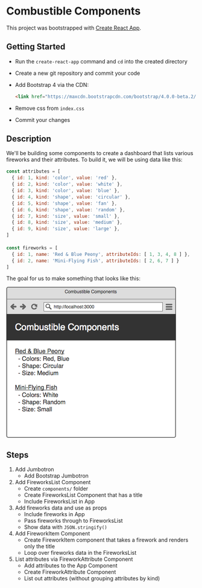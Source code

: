 # Combustible Components

This project was bootstrapped with [Create React App](https://github.com/facebookincubator/create-react-app).

## Getting Started

* Run the `create-react-app` command and `cd` into the created directory

* Create a new git repository and commit your code

* Add Bootstrap 4 via the CDN:
  ```html
  <link href="https://maxcdn.bootstrapcdn.com/bootstrap/4.0.0-beta.2/css/bootstrap.min.css" rel="stylesheet">
  ```

* Remove css from `index.css`

* Commit your changes

## Description

We'll be building some components to create a dashboard that lists various fireworks and their attributes. To build it, we will be using data like this:

```js
const attributes = [
  { id: 1, kind: 'color', value: 'red' },
  { id: 2, kind: 'color', value: 'white' },
  { id: 3, kind: 'color', value: 'blue' },
  { id: 4, kind: 'shape', value: 'circular' },
  { id: 5, kind: 'shape', value: 'fan' },
  { id: 6, kind: 'shape', value: 'random' },
  { id: 7, kind: 'size', value: 'small' },
  { id: 8, kind: 'size', value: 'medium' },
  { id: 9, kind: 'size', value: 'large' },
]

const fireworks = [
  { id: 1, name: 'Red & Blue Peony', attributeIds: [ 1, 3, 4, 8 ] },
  { id: 2, name: 'Mini-Flying Fish', attributeIds: [ 2, 6, 7 ] }
]
```

The goal for us to make something that looks like this:

![](./mockup.png)

## Steps

1. Add Jumbotron
    - Add Bootstrap Jumbotron
1. Add FireworksList Component
    - Create `components/` folder
    - Create FireworksList Component that has a title
    - Include FireworksList in App
1. Add fireworks data and use as props
    - Include fireworks in App
    - Pass fireworks through to FireworksList
    - Show data with `JSON.stringify()`
1. Add FireworkItem Component
    - Create FireworkItem component that takes a firework and renders only the title
    - Loop over fireworks data in the FireworksList
1. List attributes via FireworkAttribute Component
    - Add attributes to the App Component
    - Create FireworkAttribute Component
    - List out attributes (without grouping attributes by kind)
